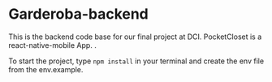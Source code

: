 # Garderoba-backend

This is the backend code base for our final project at DCI. PocketCloset is a react-native-mobile App. 
. 


To start the project, type `npm install` in your terminal and create the env file from the env.example. 


